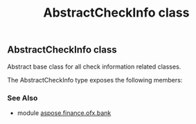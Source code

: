 ﻿---
title: AbstractCheckInfo class
second_title: Aspose.Finance for Python via .NET API References
description: 
type: docs
weight: 10
url: /python-net/aspose.finance.ofx.bank/abstractcheckinfo/
is_root: false
---

## AbstractCheckInfo class

Abstract base class for all check information related classes.



The AbstractCheckInfo type exposes the following members:

### See Also

* module [aspose.finance.ofx.bank](../)
